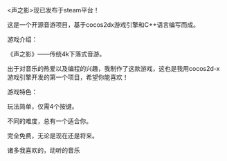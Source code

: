 <声之影>现已发布于steam平台！

这是一个开源音游项目，基于cocos2dx游戏引擎和C++语言编写而成。

游戏介绍：

《声之影》——传统4k下落式音游。

出于对音乐的热爱以及编程的兴趣，我制作了这款游戏，这也是我用cocos2d-x游戏引擎开发的第一个项目，希望你能喜欢！

游戏特色：

玩法简单，仅需4个按键。

不同的难度，总有一个适合你。

完全免费，无论是现在还是将来。

诸多我喜欢的，动听的音乐
